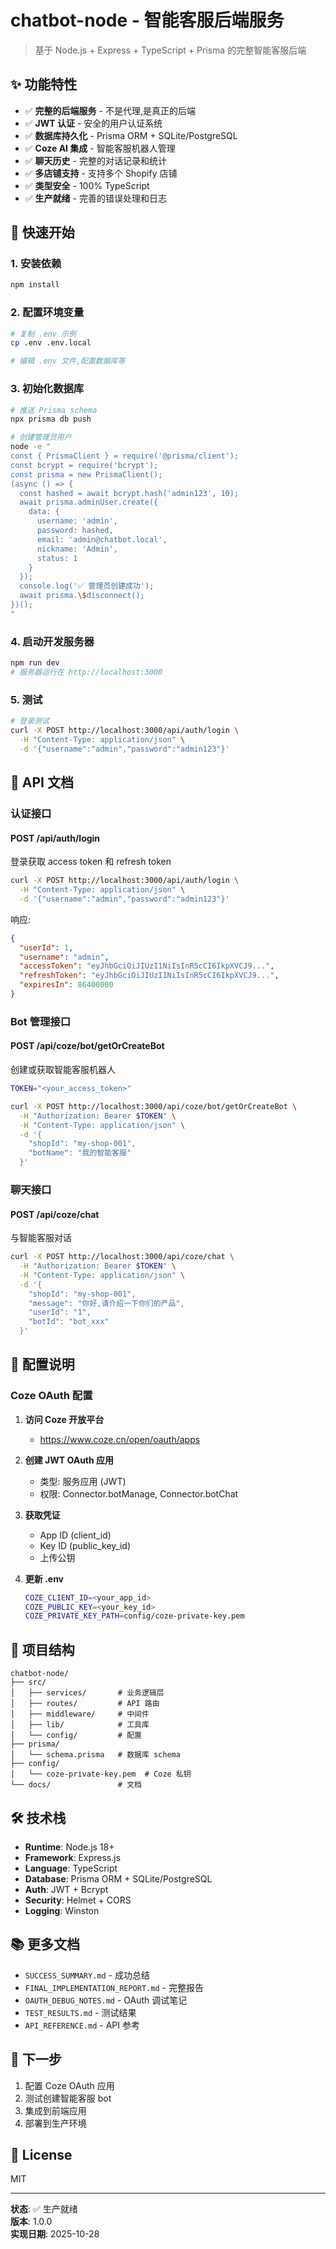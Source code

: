 # chatbot-node - 智能客服后端服务

> 基于 Node.js + Express + TypeScript + Prisma 的完整智能客服后端

## ✨ 功能特性

- ✅ **完整的后端服务** - 不是代理,是真正的后端
- ✅ **JWT 认证** - 安全的用户认证系统
- ✅ **数据库持久化** - Prisma ORM + SQLite/PostgreSQL
- ✅ **Coze AI 集成** - 智能客服机器人管理
- ✅ **聊天历史** - 完整的对话记录和统计
- ✅ **多店铺支持** - 支持多个 Shopify 店铺
- ✅ **类型安全** - 100% TypeScript
- ✅ **生产就绪** - 完善的错误处理和日志

## 🚀 快速开始

### 1. 安装依赖
```bash
npm install
```

### 2. 配置环境变量
```bash
# 复制 .env 示例
cp .env .env.local

# 编辑 .env 文件,配置数据库等
```

### 3. 初始化数据库
```bash
# 推送 Prisma schema
npx prisma db push

# 创建管理员用户
node -e "
const { PrismaClient } = require('@prisma/client');
const bcrypt = require('bcrypt');
const prisma = new PrismaClient();
(async () => {
  const hashed = await bcrypt.hash('admin123', 10);
  await prisma.adminUser.create({ 
    data: { 
      username: 'admin', 
      password: hashed,
      email: 'admin@chatbot.local',
      nickname: 'Admin',
      status: 1
    }
  });
  console.log('✅ 管理员创建成功');
  await prisma.\$disconnect();
})();
"
```

### 4. 启动开发服务器
```bash
npm run dev
# 服务器运行在 http://localhost:3000
```

### 5. 测试
```bash
# 登录测试
curl -X POST http://localhost:3000/api/auth/login \
  -H "Content-Type: application/json" \
  -d '{"username":"admin","password":"admin123"}'
```

## 📖 API 文档

### 认证接口

#### POST /api/auth/login
登录获取 access token 和 refresh token

```bash
curl -X POST http://localhost:3000/api/auth/login \
  -H "Content-Type: application/json" \
  -d '{"username":"admin","password":"admin123"}'
```

响应:
```json
{
  "userId": 1,
  "username": "admin",
  "accessToken": "eyJhbGciOiJIUzI1NiIsInR5cCI6IkpXVCJ9...",
  "refreshToken": "eyJhbGciOiJIUzI1NiIsInR5cCI6IkpXVCJ9...",
  "expiresIn": 86400000
}
```

### Bot 管理接口

#### POST /api/coze/bot/getOrCreateBot
创建或获取智能客服机器人

```bash
TOKEN="<your_access_token>"

curl -X POST http://localhost:3000/api/coze/bot/getOrCreateBot \
  -H "Authorization: Bearer $TOKEN" \
  -H "Content-Type: application/json" \
  -d '{
    "shopId": "my-shop-001",
    "botName": "我的智能客服"
  }'
```

### 聊天接口

#### POST /api/coze/chat
与智能客服对话

```bash
curl -X POST http://localhost:3000/api/coze/chat \
  -H "Authorization: Bearer $TOKEN" \
  -H "Content-Type: application/json" \
  -d '{
    "shopId": "my-shop-001",
    "message": "你好,请介绍一下你们的产品",
    "userId": "1",
    "botId": "bot_xxx"
  }'
```

## 🔧 配置说明

### Coze OAuth 配置

1. **访问 Coze 开放平台**
   - https://www.coze.cn/open/oauth/apps

2. **创建 JWT OAuth 应用**
   - 类型: 服务应用 (JWT)
   - 权限: Connector.botManage, Connector.botChat

3. **获取凭证**
   - App ID (client_id)
   - Key ID (public_key_id)
   - 上传公钥

4. **更新 .env**
   ```bash
   COZE_CLIENT_ID=<your_app_id>
   COZE_PUBLIC_KEY=<your_key_id>
   COZE_PRIVATE_KEY_PATH=config/coze-private-key.pem
   ```

## 📁 项目结构

```
chatbot-node/
├── src/
│   ├── services/       # 业务逻辑层
│   ├── routes/         # API 路由
│   ├── middleware/     # 中间件
│   ├── lib/            # 工具库
│   └── config/         # 配置
├── prisma/
│   └── schema.prisma   # 数据库 schema
├── config/
│   └── coze-private-key.pem  # Coze 私钥
└── docs/               # 文档
```

## 🛠️ 技术栈

- **Runtime**: Node.js 18+
- **Framework**: Express.js
- **Language**: TypeScript
- **Database**: Prisma ORM + SQLite/PostgreSQL
- **Auth**: JWT + Bcrypt
- **Security**: Helmet + CORS
- **Logging**: Winston

## 📚 更多文档

- `SUCCESS_SUMMARY.md` - 成功总结
- `FINAL_IMPLEMENTATION_REPORT.md` - 完整报告
- `OAUTH_DEBUG_NOTES.md` - OAuth 调试笔记
- `TEST_RESULTS.md` - 测试结果
- `API_REFERENCE.md` - API 参考

## 🎯 下一步

1. 配置 Coze OAuth 应用
2. 测试创建智能客服 bot
3. 集成到前端应用
4. 部署到生产环境

## 📄 License

MIT

---

**状态**: ✅ 生产就绪  
**版本**: 1.0.0  
**实现日期**: 2025-10-28
